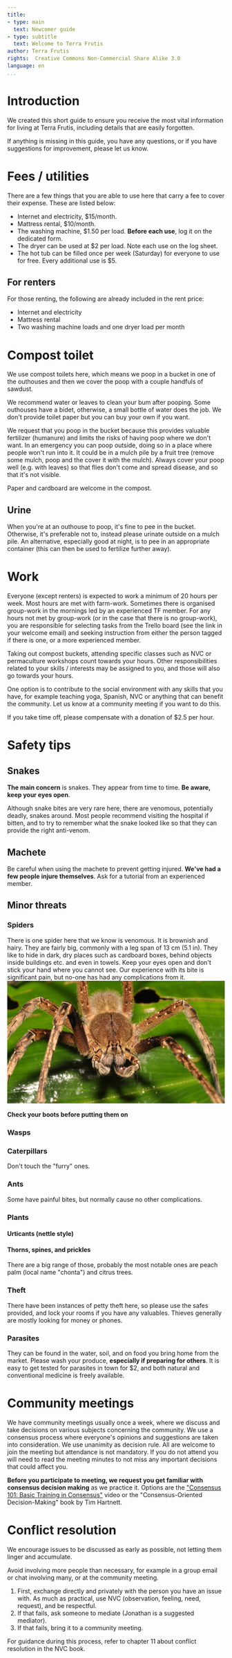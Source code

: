 ```yaml
---
title:
- type: main
  text: Newcomer guide
- type: subtitle
  text: Welcome to Terra Frutis
author: Terra Frutis
rights:  Creative Commons Non-Commercial Share Alike 3.0
language: en
...
```


# Introduction

We created this short guide to ensure you receive the most vital information for living at Terra Frutis, including details that are easily forgotten.

If anything is missing in this guide, you have any questions, or if you have suggestions for improvement, please let us know.


# Fees / utilities

There are a few things that you are able to use here that carry a fee to cover their expense. These are listed below:

- Internet and electricity, $15/month.
- Mattress rental, $10/month.
- The washing machine, $1.50 per load. **Before each use**, log it on the dedicated form.
- The dryer can be used at $2 per load. Note each use on the log sheet.
- The hot tub can be filled once per week (Saturday) for everyone to use for free. Every additional use is $5.


## For renters

For those renting, the following are already included in the rent price:

- Internet and electricity
- Mattress rental
- Two washing machine loads and one dryer load per month


# Compost toilet

We use compost toilets here, which means we poop in a bucket in one of the outhouses and then we cover the poop with a couple handfuls of sawdust.

We recommend water or leaves to clean your bum after pooping. Some outhouses have a bidet, otherwise, a small bottle of water does the job.
We don't provide toilet paper but you can buy your own if you want.

We request that you poop in the bucket because this provides valuable fertilizer (humanure) and limits the risks of having poop where we don't want. In an emergency you can poop outside, doing so in a place where people won't run into it. It could be in a mulch pile by a fruit tree (remove some mulch, poop and the cover it with the mulch). Always cover your poop well (e.g. with leaves) so that flies don't come and spread disease, and so that it's not visible.

Paper and cardboard are welcome in the compost.

## Urine

When you're at an outhouse to poop, it's fine to pee in the bucket. Otherwise, it's preferable not to, instead please urinate outside on a mulch pile. An alternative, especially good at night, is to pee in an appropriate container (this can then be used to fertilize further away).


# Work

Everyone (except renters) is expected to work a minimum of 20 hours per week. Most hours are met with farm-work. Sometimes there is organised group-work in the mornings led by an experienced TF member. For any hours not met by group-work (or in the case that there is no group-work), you are responsible for selecting tasks from the Trello board (see the link in your welcome email) and seeking instruction from either the person tagged if there is one, or a more experienced member.

Taking out compost buckets, attending specific classes such as NVC or permaculture workshops count towards your hours. Other responsibilities related to your skills / interests may be assigned to you, and those will also go towards your hours.

One option is to contribute to the social environment with any skills that you have, for example teaching yoga, Spanish, NVC or anything that can benefit the community. Let us know at a community meeting if you want to do this.

If you take time off, please compensate with a donation of $2.5 per hour.


# Safety tips

## Snakes

**The main concern** is snakes. They appear from time to time. **Be aware, keep your eyes open**.

Although snake bites are very rare here, there are venomous, potentially deadly, snakes around. Most people recommend visiting the hospital if bitten, and to try to remember what the snake looked like so that they can provide the right anti-venom.

## Machete

Be careful when using the machete to prevent getting injured. **We've had a few people injure themselves**. Ask for a tutorial from an experienced member.

## Minor threats

### Spiders

There is one spider here that we know is venomous. It is brownish and hairy. They are fairly big, commonly with a leg span of 13 cm (5.1 in). They like to hide in dark, dry places such as cardboard boxes, behind objects inside buildings etc. and even in towels. Keep your eyes open and don't stick your hand where you cannot see. Our experience with its bite is significant pain, but no-one has had any complications from it.  
![](res/spider.jpg)

**Check your boots before putting them on**

### Wasps

### Caterpillars

Don't touch the "furry" ones.

### Ants

Some have painful bites, but normally cause no other complications.

### Plants

#### Urticants (nettle style)

#### Thorns, spines, and prickles

There are a big range of those, probably the most notable ones are peach palm (local name "chonta") and citrus trees.

### Theft

There have been instances of petty theft here, so please use the safes provided, and lock your rooms if you have any valuables. Thieves generally are mostly looking for money or phones.

### Parasites

They can be found in the water, soil, and on food you bring home from the market. Please wash your produce, **especially if preparing for others**.
It is easy to get tested for parasites in town for $2, and both natural and conventional medicine is freely available.


# Community meetings

We have community meetings usually once a week, where we discuss and take decisions on various subjects concerning the community. We use a consensus process where everyone's opinions and suggestions are taken into consideration. We use unanimity as decision rule. All are welcome to join the meeting but attendance is not mandatory. If you do not attend you will need to read the meeting minutes to not miss any important decisions that could affect you.

**Before you participate to meeting, we request you get familiar with consensus decision making** as we practice it.
Options are the ["Consensus 101: Basic Training in Consensus"](https://youtu.be/_m3yjrC23Fc) video or the "Consensus-Oriented Decision-Making" book by Tim Hartnett.


# Conflict resolution

We encourage issues to be discussed as early as possible, not letting them linger and accumulate.

Avoid involving more people than necessary, for example in a group email or chat involving many, or at the community meeting.

1. First, exchange directly and privately with the person you have an issue with. As much as practical, use NVC (observation, feeling, need, request), and be respectful.
2. If that fails, ask someone to mediate (Jonathan is a suggested mediator).
3. If that fails, bring it to a community meeting.

For guidance during this process, refer to chapter 11 about conflict resolution in the NVC book.
